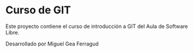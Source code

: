 # Curso de GIT

Este proyecto contiene el curso de introducción a GIT del Aula de Software Libre.

Desarrollado por Miguel Gea Ferragud
